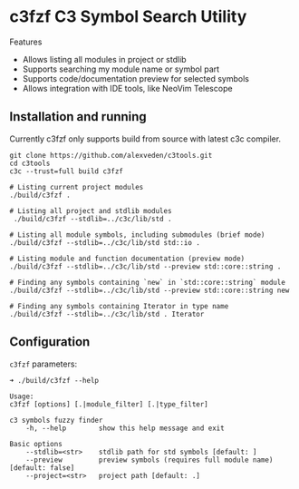 # c3fzf C3 Symbol Search Utility

Features
* Allows listing all modules in project or stdlib
* Supports searching my module name or symbol part
* Supports code/documentation preview for selected symbols
* Allows integration with IDE tools, like NeoVim Telescope

## Installation and running

Currently c3fzf only supports build from source with latest c3c compiler.

```
git clone https://github.com/alexveden/c3tools.git
cd c3tools
c3c --trust=full build c3fzf

# Listing current project modules
./build/c3fzf .

# Listing all project and stdlib modules
 ./build/c3fzf --stdlib=../c3c/lib/std .

# Listing all module symbols, including submodules (brief mode)
./build/c3fzf --stdlib=../c3c/lib/std std::io .

# Listing module and function documentation (preview mode)
./build/c3fzf --stdlib=../c3c/lib/std --preview std::core::string .

# Finding any symbols containing `new` in `std::core::string` module
./build/c3fzf --stdlib=../c3c/lib/std --preview std::core::string new

# Finding any symbols containing Iterator in type name
./build/c3fzf --stdlib=../c3c/lib/std . Iterator

```

## Configuration

`c3fzf` parameters:
```
➜ ./build/c3fzf --help

Usage:
c3fzf [options] [.|module_filter] [.|type_filter]

c3 symbols fuzzy finder
    -h, --help        show this help message and exit

Basic options
    --stdlib=<str>    stdlib path for std symbols [default: ]
    --preview         preview symbols (requires full module name) [default: false]
    --project=<str>   project path [default: .]

```
